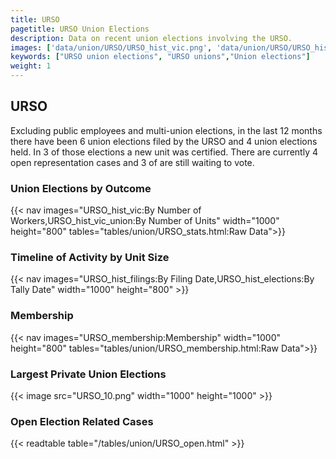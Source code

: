 ```yaml
---
title: URSO
pagetitle: URSO Union Elections
description: Data on recent union elections involving the URSO.
images: ['data/union/URSO/URSO_hist_vic.png', 'data/union/URSO/URSO_hist_size.png', 'data/union/URSO/URSO_10.png']
keywords: ["URSO union elections", "URSO unions","Union elections"]
weight: 1
---
```

##  URSO

Excluding public employees and multi-union elections, in the last 12 months there have been 6 union elections filed by the URSO and 4 union elections held. In 3 of those elections a new unit was certified. There are currently 4 open representation cases and 3 of are still waiting to vote.

### Union Elections by Outcome
{{< nav images="URSO_hist_vic:By Number of Workers,URSO_hist_vic_union:By Number of Units" width="1000" height="800" tables="tables/union/URSO_stats.html:Raw Data">}}

### Timeline of Activity by Unit Size
{{< nav images="URSO_hist_filings:By Filing Date,URSO_hist_elections:By Tally Date" width="1000" height="800" >}}

### Membership
{{< nav images="URSO_membership:Membership" width="1000" height="800" tables="tables/union/URSO_membership.html:Raw Data">}}

### Largest Private Union Elections
{{< image src="URSO_10.png" width="1000" height="1000"  >}}

### Open Election Related Cases
{{< readtable table="/tables/union/URSO_open.html" >}}


